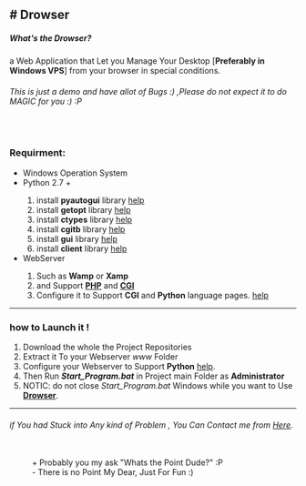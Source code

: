 <h2># Drowser</h2>
<h5>What's the Drowser?</h5>a Web Application that Let you Manage Your Desktop [<b>Preferably in Windows VPS</b>] from your browser in special conditions.<br>
<h6> This is just a demo and have allot of Bugs :) ,Please do not expect it to do MAGIC for you :) :P </h6><br>
<h3>Requirment:</h3>
<ul>
<li>Windows Operation System</li>
<li>Python 2.7 +</li>
<ol>
<li>install <b>pyautogui</b> library <a href='https://www.google.com/search?q=install puautogui library in python by pip'>help</a></li>
<li>install <b>getopt</b> library <a href='https://www.google.com/search?q=install getopt library in python by pip'>help</a></li>
<li>install <b>ctypes</b> library <a href='https://www.google.com/search?q=install ctypes library in python by pip'>help</a></li>
<li>install <b>cgitb</b> library <a href='https://www.google.com/search?q=install cgitb library in python by pip'>help</a></li>
<li>install <b>gui</b> library <a href='https://www.google.com/search?q=install gui library in python by pip'>help</a></li>
<li>install <b>client</b> library <a href='https://www.google.com/search?q=install client library in python by pip'>help</a></li>
</ol>
<li>WebServer</li>
<ol>
<li>Such as <b>Wamp</b> or <b>Xamp</b></li>
<li>and Support <b><a href='http://php.net'>PHP</a></b> and <b><a href='https://www.w3.org/CGI/'>CGI</a></b></li>
<li>Configure it to Support <b>CGI</b> and <b>Python</b> language pages. <a href='https://www.google.com/search?q=Configure CGI and Python in Wamp'>help</a></li>
</ol>
</ul>
<hr>
<h3>how to Launch it !</h3>
<ol>
<li>Download the whole the Project Repositories</li>
<li>Extract it To your Webserver <i>www</i> Folder</li>
<li>Configure your Webserver to Support <b>Python</b> <a href='https://stackoverflow.com/questions/2137394/how-to-setup-and-run-python-on-wampserver'>help</a>.</li>
<li>Then Run <b><i>Start_Program.bat</i></b> in Project main Folder as <b>Administrator</b></li>
<li>NOTIC: do not close <i>Start_Program.bat</i> Windows while you want to Use <b><a href='https://github.com/SaeedEY/Drowser'>Drowser</a></b>.</li>
</ol>
<hr>
<h6><p>if You had Stuck into Any kind of Problem , You Can Contact me from <a href='https://saeedey.com/?lang=en#ContactMe'>Here</a>.</h6>
<br>
&nbsp&nbsp&nbsp&nbsp&nbsp&nbsp&nbsp&nbsp&nbsp&nbsp+ Probably you my ask "Whats the Point Dude?" :P<br>
&nbsp&nbsp&nbsp&nbsp&nbsp&nbsp&nbsp&nbsp&nbsp&nbsp- There is no Point My Dear, Just For Fun :)
